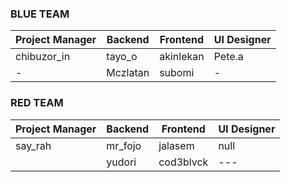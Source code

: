 
### BLUE TEAM

| Project Manager	| Backend	| Frontend	|	UI Designer	|
| ---------------	| -------	| --------	| -----------	|
| chibuzor_in			| tayo_o	|	akinlekan	| Pete.a			|
|				-					|	Mczlatan |	subomi	|		-					|






### RED TEAM

| Project Manager	|	Backend		|	Frontend	|	UI Designer	|
| ---							|	---				|	---				|	---					|
|	say_rah					|	mr_fojo		|	jalasem		|	null				|
|									|	yudori		|	cod3blvck	|	---					|
